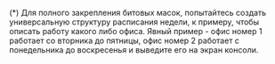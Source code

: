 ﻿
(*) Для полного закрепления битовых масок, попытайтесь создать универсальную структуру
расписания недели, к примеру, чтобы описать работу какого либо офиса.
Явный пример - офис номер 1 работает со вторника до пятницы, офис номер 2 работает
с понедельника до воскресенья и выведите его на экран консоли.

